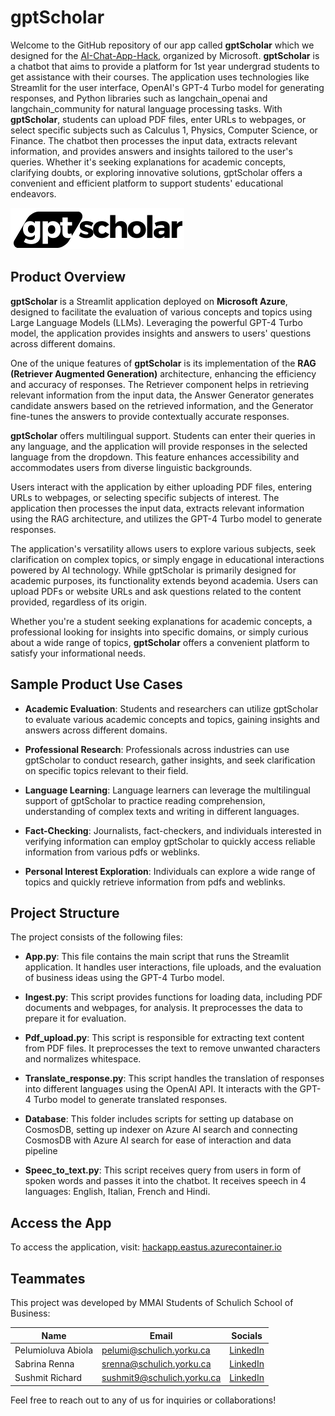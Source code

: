 # gptScholar

Welcome to the GitHub repository of our app called **gptScholar** which we designed for the [AI-Chat-App-Hack](https://github.com/microsoft/AI-Chat-App-Hack), organized by Microsoft. **gptScholar** is a chatbot that aims to provide a platform for 1st year undergrad students to get assistance with their courses. The application uses technologies like Streamlit for the user interface, OpenAI's GPT-4 Turbo model for generating responses, and Python libraries such as langchain_openai and langchain_community for natural language processing tasks. With **gptScholar**, students can upload PDF files, enter URLs to webpages, or select specific subjects such as Calculus 1, Physics, Computer Science, or Finance. The chatbot then processes the input data, extracts relevant information, and provides answers and insights tailored to the user's queries. Whether it's seeking explanations for academic concepts, clarifying doubts, or exploring innovative solutions, gptScholar offers a convenient and efficient platform to support students' educational endeavors.

![Icon](gpt_scholar.png)

## Product Overview

**gptScholar** is a Streamlit application deployed on **Microsoft Azure**, designed to facilitate the evaluation of various concepts and topics using Large Language Models (LLMs). Leveraging the powerful GPT-4 Turbo model, the application provides insights and answers to users' questions across different domains.

One of the unique features of **gptScholar** is its implementation of the **RAG (Retriever Augmented Generation)** architecture, enhancing the efficiency and accuracy of responses. The Retriever component helps in retrieving relevant information from the input data, the Answer Generator generates candidate answers based on the retrieved information, and the Generator fine-tunes the answers to provide contextually accurate responses.

**gptScholar** offers multilingual support. Students can enter their queries in any language, and the application will provide responses in the selected language from the dropdown. This feature enhances accessibility and accommodates users from diverse linguistic backgrounds.

Users interact with the application by either uploading PDF files, entering URLs to webpages, or selecting specific subjects of interest. The application then processes the input data, extracts relevant information using the RAG architecture, and utilizes the GPT-4 Turbo model to generate responses.

The application's versatility allows users to explore various subjects, seek clarification on complex topics, or simply engage in educational interactions powered by AI technology. While gptScholar is primarily designed for academic purposes, its functionality extends beyond academia. Users can upload PDFs or website URLs and ask questions related to the content provided, regardless of its origin.

Whether you're a student seeking explanations for academic concepts, a professional looking for insights into specific domains, or simply curious about a wide range of topics, **gptScholar** offers a convenient platform to satisfy your informational needs.

## Sample Product Use Cases

- **Academic Evaluation**: Students and researchers can utilize gptScholar to evaluate various academic concepts and topics, gaining insights and answers across different domains.

- **Professional Research**: Professionals across industries can use gptScholar to conduct research, gather insights, and seek clarification on specific topics relevant to their field.
  
- **Language Learning**: Language learners can leverage the multilingual support of gptScholar to practice reading comprehension, understanding of complex texts and writing in different languages.

- **Fact-Checking**: Journalists, fact-checkers, and individuals interested in verifying information can employ gptScholar to quickly access reliable information from various pdfs or weblinks.

- **Personal Interest Exploration**: Individuals can explore a wide range of topics and quickly retrieve information from pdfs and weblinks.

## Project Structure

The project consists of the following files:

- **App.py**: This file contains the main script that runs the Streamlit application. It handles user interactions, file uploads, and the evaluation of business ideas using the GPT-4 Turbo model.
  
- **Ingest.py**: This script provides functions for loading data, including PDF documents and webpages, for analysis. It preprocesses the data to prepare it for evaluation.
  
- **Pdf_upload.py**: This script is responsible for extracting text content from PDF files. It preprocesses the text to remove unwanted characters and normalizes whitespace.
  
- **Translate_response.py**: This script handles the translation of responses into different languages using the OpenAI API. It interacts with the GPT-4 Turbo model to generate translated responses.

- **Database**: This folder includes scripts for setting up database on CosmosDB, setting up indexer on Azure AI search and connecting CosmosDB with Azure AI search for ease of interaction and data pipeline
  
- **Speec_to_text.py**: This script receives query from users in form of spoken words and passes it into the chatbot. It receives speech in 4 languages: English, Italian, French and Hindi.

  

## Access the App 

To access the application, visit: [hackapp.eastus.azurecontainer.io](hackapp.eastus.azurecontainer.io)


## Teammates

This project was developed by MMAI Students of Schulich School of Business:

| Name             | Email                  | Socials                                      |
|------------------|------------------------|-------------------------------------------------------|
| Pelumioluva Abiola| pelumi@schulich.yorku.ca| [LinkedIn](https://www.linkedin.com/in/pelumioluwa-abiola-a136bbab/)      |
| Sabrina Renna    | srenna@schulich.yorku.ca | [LinkedIn](https://www.linkedin.com/in/sabrinarenna/)               |
| Sushmit Richard  | sushmit9@schulich.yorku.ca | [LinkedIn](https://www.linkedin.com/in/sushmitrichard/)        |

Feel free to reach out to any of us for inquiries or collaborations!
